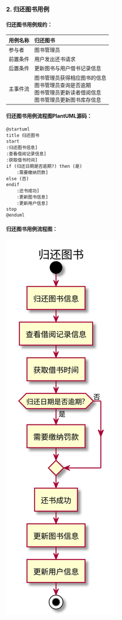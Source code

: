### 2. 归还图书用例
#### 归还图书用例规约：
|  用例名称 |      归还图书  |
|:-------|:------------- |
|  参与者 |      图书管理员  |
|前置条件|用户发出还书请求 |
|后置条件|更新图书与用户借书记录信息 |
|主事件流|图书管理员获得相应图书的信息<br>图书管理员查询是否逾期<br>图书管理员更新读者借阅信息<br>图书管理员更新图书库存信息 |


#### 归还图书用例流程图PlantUML源码：
```
@startuml
title 归还图书
start
:归还图书信息]
:查看借阅记录信息]
:获取借书时间]
if (归还日期是否逾期?) then (是)
    :需要缴纳罚款]
else (否)
endif
    :还书成功]
    :更新图书信息]
    :更新用户信息]
stop
@enduml
```
#### 归还图书用例流程图：
![](usecase2.svg)